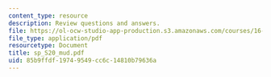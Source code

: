 ```yaml
---
content_type: resource
description: Review questions and answers.
file: https://ol-ocw-studio-app-production.s3.amazonaws.com/courses/16-01-unified-engineering-i-ii-iii-iv-fall-2005-spring-2006/85b9ffdf19749549cc6c14810b79636a_sp_S20_mud.pdf
file_type: application/pdf
resourcetype: Document
title: sp_S20_mud.pdf
uid: 85b9ffdf-1974-9549-cc6c-14810b79636a
---
```

